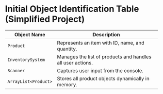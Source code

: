 
# Initial Object Identification Table (Simplified Project)

| Object Name              | Description                                                   |
|--------------------------|---------------------------------------------------------------|
| `Product`                | Represents an item with ID, name, and quantity.               |
| `InventorySystem`        | Manages the list of products and handles all user actions.    |
| `Scanner`                | Captures user input from the console.                         |
| `ArrayList<Product>`     | Stores all product objects dynamically in memory.             |

